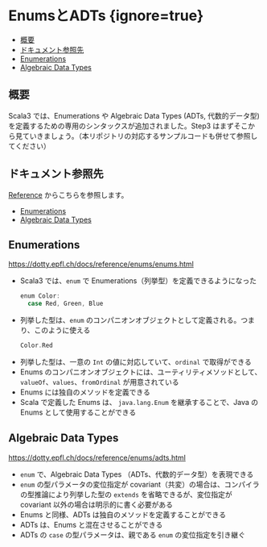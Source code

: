 # EnumsとADTs {ignore=true}

<!-- @import "[TOC]" {cmd="toc" depthFrom=1 depthTo=6 orderedList=false} -->

<!-- code_chunk_output -->

- [概要](#概要)
- [ドキュメント参照先](#ドキュメント参照先)
- [Enumerations](#enumerations)
- [Algebraic Data Types](#algebraic-data-types)

<!-- /code_chunk_output -->

## 概要

Scala3 では、Enumerations や Algebraic Data Types (ADTs, 代数的データ型) を定義するための専用のシンタックスが追加されました。Step3 はまずそこから見ていきましょう。（本リポジトリの対応するサンプルコードも併せて参照してください）

## ドキュメント参照先

[Reference](https://dotty.epfl.ch/docs/reference/overview.html) からこちらを参照します。

- [Enumerations](https://dotty.epfl.ch/docs/reference/enums/enums.html)
- [Algebraic Data Types](https://dotty.epfl.ch/docs/reference/enums/adts.html)

## Enumerations

https://dotty.epfl.ch/docs/reference/enums/enums.html

- Scala3 では、`enum` で Enumerations（列挙型）を定義できるようになった
  ```scala
  enum Color:
    case Red, Green, Blue
  ```
- 列挙した型は、`enum` のコンパニオンオブジェクトとして定義される。つまり、このように使える
  ```scala
  Color.Red
  ```
- 列挙した型は、一意の `Int` の値に対応していて、`ordinal` で取得ができる
- Enums のコンパニオンオブジェクトには、ユーティリティメソッドとして、`valueOf`、`values`、`fromOrdinal` が用意されている
- Enums には独自のメソッドを定義できる
- Scala で定義した Enums は、 `java.lang.Enum` を継承することで、Java の Enums として使用することができる

## Algebraic Data Types

https://dotty.epfl.ch/docs/reference/enums/adts.html

- `enum` で、Algebraic Data Types （ADTs、代数的データ型）を表現できる
- `enum` の型パラメータの変位指定が covariant（共変）の場合は、コンパイラの型推論により列挙した型の `extends` を省略できるが、変位指定が covariant 以外の場合は明示的に書く必要がある
- Enums と同様、ADTs は独自のメソッドを定義することができる 
- ADTs は、Enums と混在させることができる
- ADTs の `case` の型パラメータは、親である `enum` の変位指定を引き継ぐ
